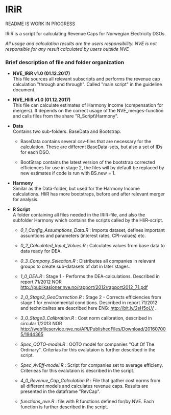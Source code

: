 
# IRiR

README IS WORK IN PROGRESS

IRiR is a script for calculating Revenue Caps for Norwegian Electricity DSOs.

_All usage and calculation results are the users responsibility. NVE is not responsible for any result calculated by users outside NVE_


### Brief description of file and folder organization

* **NVE_IRiR v1.0 (01.12.2017)**  
This file sources all relevant subscripts and performs the revenue cap calculation "through and through". Called "main script" in the guideline document.
 
* **NVE_HIiR v1.0 (01.12.2017)**  
This file can calculate estimates of Harmony Income (compensation for mergers). It depends on the correct usage of the NVE_merges-function   and  calls files from the share "R_Script\Harmony".
 
* **Data**  
 Contains two sub-folders. BaseData and Bootstrap.

  * BaseData contains several csv-files that are necessary for the calculation. These are different BaseData-sets, but also a set of IDs for each  DSO.
  
  * BootStrap contains the latest version of the bootstrap corrected efficiences for use in stage 2, the files will by default be replaced   by  new estimates if code is run with BS.new = 1.

* **Harmony**  
Similar as the Data-folder, but used for the Harmony Income calculations. HIiR has more bootstraps, before and after relevant merger for analysis.

* **R Script**  
A folder containing all files needed in the IRiR-file, and also the subfolder Harmony which contains the scripts called by the HIiR-script.
 
  * _0_1_Config_Assumptions_Data.R_ : Imports dataset, defines important assumtions and parameters (interest rates, CPI-values) etc.
 
  * _0_2_Calculated_Input_Values.R_ : Calculates values from base data to data ready for DEA.
 
  * _0_3_Company_Selection.R_ : Distributes all companies in relevant groups to create sub-datasets of dat in later stages.
  
  * _1_0_DEA.R_ : Stage 1 - Performs the DEA-calculations. Described in report 71/2012 NOR  http://publikasjoner.nve.no/rapport/2012/rapport2012_71.pdf
 
  * _2_0_Stage2_GeoCorrection.R_ : Stage 2 - Corrects efficiencies from stage 1 for environmental conditions. Described in report 71/2012 and
   technicalites are described here  ENG: http://bit.ly/2sH5oLV .
   
  * _3_0_Stage3_Calibration.R_ : Cost norm calibration, described in circular 1/2013 NOR         http://webfileservice.nve.no/API/PublishedFiles/Download/201607005/1944365
 
  * _Spec_OOTO-model.R_ : OOTO model for companies "Out Of The Ordinary". Criterias for this evalutaion is further described in the script.  
  
  * _Spec_AvEff-model.R_ : Script for companies set to average efficieny. Criterieas for this evalutaion is described in the script.  
  
  * _4_0_Revenue_Cap_Calculation.R_ : File that gather cost norms from all different models and calculates revenue caps. Results are presented in the           dataframe "RevCap".
 
  * _functions_nve.R_ : file with R functions defined for/by NVE. Each function is further described in the script.
  
  